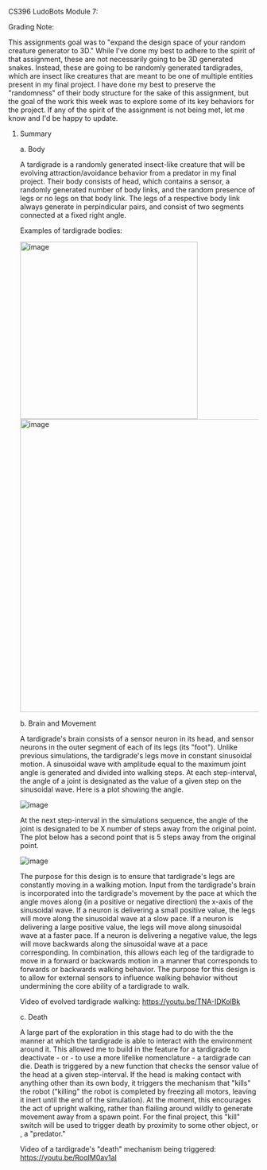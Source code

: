 CS396 LudoBots Module 7:

Grading Note:

This assignments goal was to "expand the design space of your random creature generator to 3D." While I've done my best to adhere to the spirit of that assignment, these are not necessarily going to be 3D generated snakes. Instead, these are going to be randomly generated tardigrades, which are insect like creatures that are meant to be one of multiple entities present in my final project. I have done my best to preserve the "randomness" of their body structure for the sake of this assignment, but the goal of the work this week was to explore some of its key behaviors for the project. If any of the spirit of the assignment is not being met, let me know and I'd be happy to update.

1. Summary

      a. Body

      A tardigrade is a randomly generated insect-like creature that will be evolving attraction/avoidance behavior from a predator in my final project. Their  body consists of head, which contains a sensor, a randomly generated number of body links, and the random presence of legs or no legs on that body link. The legs of a respective body link always generate in perpindicular pairs, and consist of two segments connected at a fixed right angle.
      
      Examples of tardigrade bodies:
      
      <img width="357" alt="image" src="https://user-images.githubusercontent.com/31931152/220235113-8b4e5d8b-955c-49f5-b118-1d924bbcedfc.png">

      <img width="590" alt="image" src="https://user-images.githubusercontent.com/31931152/220234970-1a66c197-eadc-4783-a91d-684e311e43ee.png">

      

      b. Brain and Movement

    A tardigrade's brain consists of a sensor neuron in its head, and sensor neurons in the outer segment of each of its legs (its "foot"). Unlike previous simulations, the tardigrade's legs move in constant sinusoidal motion. A sinusoidal wave with amplitude equal to the maximum joint angle is generated and divided into walking steps. At each step-interval, the angle of a joint is designated as the value of a given step on the sinusoidal wave. Here is a plot showing the angle.

     ![image](https://user-images.githubusercontent.com/31931152/220223503-ea92d8e3-26c7-43d8-a149-1f039dd33f15.png)

    At the next step-interval in the simulations sequence, the angle of the joint is designated to be X number of steps away from the original point. The plot below has a second point that is 5 steps away from the original point.

     ![image](https://user-images.githubusercontent.com/31931152/220222546-509ba4bb-ee03-4ceb-8443-39847740339a.png)

    The purpose for this design is to ensure that tardigrade's legs are constantly moving in a walking motion. Input from the tardigrade's brain is incorporated into the tardigrade's movement by the pace at which the angle moves along (in a positive or negative direction) the x-axis of the sinusoidal wave. If a neuron is delivering a small positive value, the legs will move along the sinusoidal wave at a slow pace. If a neuron is delivering a large positive value, the legs will move along sinusoidal wave at a faster pace. If a neuron is delivering a negative value, the legs will move backwards along the sinusoidal wave at a pace corresponding. In combination, this allows each leg of the tardigrade to move in a forward or backwards motion in a manner that corresponds to forwards or backwards walking behavior. The purpose for this design is to allow for external sensors to influence walking behavior without undermining the core ability of a tardigrade to walk. 
    
    Video of evolved tardigrade walking: https://youtu.be/TNA-IDKolBk
    
    c. Death
    
    A large part of the exploration in this stage had to do with the the manner at which the tardigrade is able to interact with the environment around it. This allowed me to build in the feature for a tardigrade to deactivate - or - to use a more lifelike nomenclature - a tardigrade can die. Death is triggered by a new function that checks the sensor value of the head at a given step-interval. If the head is making contact with anything other than its own body, it triggers the mechanism that "kills" the robot ("killing" the robot is completed by freezing all motors, leaving it inert until the end of the simulation). At the moment, this encourages the act of upright walking, rather than flailing around wildly to generate movement away from a spawn point. For the final project, this "kill" switch will be used to trigger death by proximity to some other object, or , a "predator."
    
    Video of a tardigrade's "death" mechanism being triggered: https://youtu.be/RoqIM0av1aI 



